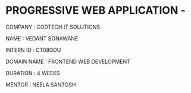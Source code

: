 # PROGRESSIVE WEB APPLICATION - 

COMPANY :  CODTECH IT SOLUTIONS

NAME : VEDANT SONAWANE

INTERN ID : CT08ODU

DOMAIN NAME : FRONTEND WEB DEVELOPMENT

DURATION : 4 WEEKS 

MENTOR : NEELA SANTOSH
